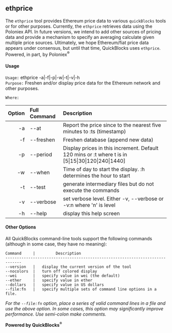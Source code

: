 ## ethprice

The `ethprice` tool provides Ethereum price data to various `quickBlocks` tools or for other purposes. Currently, the `ethprice` retrieves data using the Poloniex API. In future versions, we intend to add other sources of pricing data and provide a mechanism to specify an averaging calculate given multiple price sources. Ultimately, we hope Ethereum/fiat price data appears under consensus, but until that time, QuickBlocks uses `ethprice`. Powered, in part, by Poloniex<sup>&reg;<sup>
#### Usage

`Usage:`    ethprice -a|-f|-p|-w|-t|-v|-h  
`Purpose:`  Freshen and/or display price data for the Ethereum network and other purposes.
             
`Where:`  

| Option | Full Command | Description |
| -------: | :------- | :------- |
| -a | --at | Report the price since to the nearest five minutes to :ts (timestamp) |
| -f | --freshen | Freshen database (append new data) |
| -p | --period | Display prices in this increment. Default 120 mins or :t where t is in [5&#124;15&#124;30&#124;120&#124;240&#124;1440] |
| -w | --when | Time of day to start the display. :h determines the hour to start |
| -t | --test | generate intermediary files but do not execute the commands |
| -v | --verbose | set verbose level. Either -v, --verbose or -v:n where 'n' is level |
| -h | --help | display this help screen |

#### Other Options

All QuickBlocks command-line tools support the following commands (although in some case, they have no meaning):

    Command     |         Description
    -----------------------------------------------------------------------------
    --version   |   display the current version of the tool
    --nocolors  |   turn off colored display
    --wei       |   specify value in wei (the default)
    --ether     |   specify value in ether
    --dollars   |   specify value in US dollars
    --file:fn   |   specify multiple sets of command line options in a file.

*For the `--file:fn` option, place a series of valid command lines in a file and use the above option. In some cases, this option may significantly improve performance. Use semi-colon make comments.*

**Powered by QuickBlocks<sup>&reg;</sup>**


